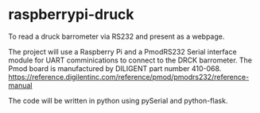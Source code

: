 # raspberrypi-druck
To read a druck barrometer via RS232 and present as a webpage.

The project will use a Raspberry Pi and a PmodRS232 Serial interface module for UART comminications to connect to the DRCK barrometer. The Pmod board is manufactured by DILIGENT part number  410-068.
https://reference.digilentinc.com/reference/pmod/pmodrs232/reference-manual

The code will be written in python using pySerial and python-flask.




